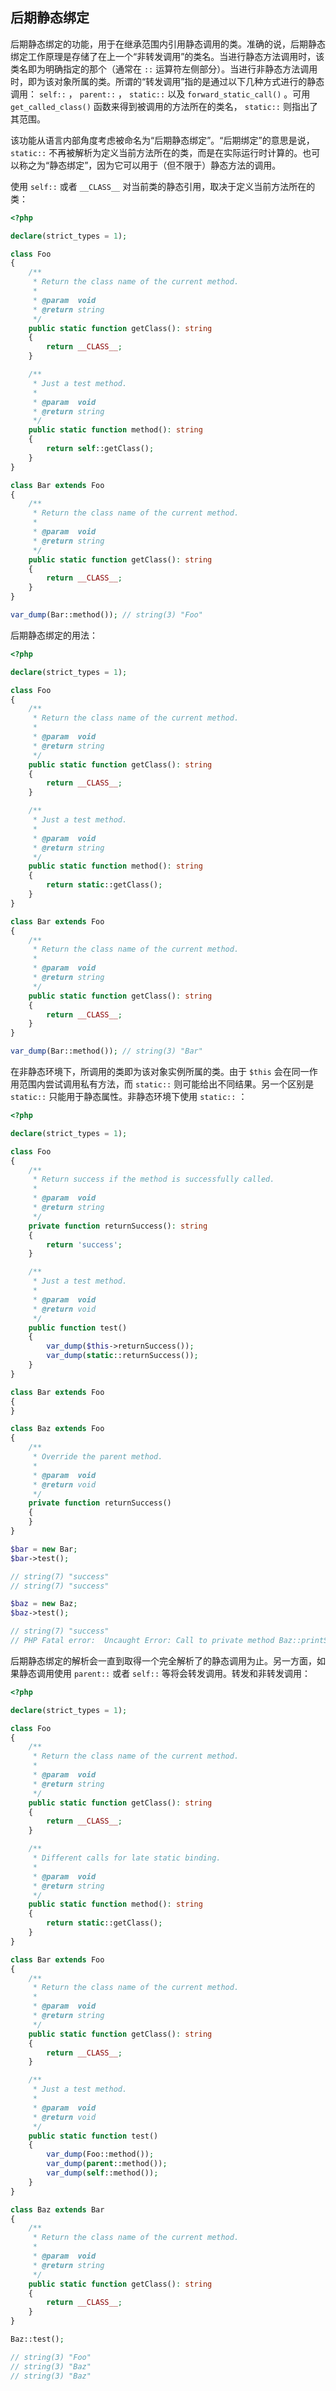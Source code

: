 ## 后期静态绑定

后期静态绑定的功能，用于在继承范围内引用静态调用的类。准确的说，后期静态绑定工作原理是存储了在上一个“非转发调用”的类名。当进行静态方法调用时，该类名即为明确指定的那个（通常在 `::` 运算符左侧部分）。当进行非静态方法调用时，即为该对象所属的类。所谓的“转发调用”指的是通过以下几种方式进行的静态调用： `self::` ， `parent::` ， `static::` 以及 `forward_static_call()` 。可用 `get_called_class()` 函数来得到被调用的方法所在的类名， `static::` 则指出了其范围。

该功能从语言内部角度考虑被命名为“后期静态绑定”。“后期绑定”的意思是说， `static::` 不再被解析为定义当前方法所在的类，而是在实际运行时计算的。也可以称之为“静态绑定”，因为它可以用于（但不限于）静态方法的调用。

使用 `self::` 或者 `__CLASS__` 对当前类的静态引用，取决于定义当前方法所在的类：

```php
<?php

declare(strict_types = 1);

class Foo
{
    /**
     * Return the class name of the current method.
     *
     * @param  void
     * @return string
     */
    public static function getClass(): string
    {
        return __CLASS__;
    }

    /**
     * Just a test method.
     *
     * @param  void
     * @return string
     */
    public static function method(): string
    {
        return self::getClass();
    }
}

class Bar extends Foo
{
    /**
     * Return the class name of the current method.
     *
     * @param  void
     * @return string
     */
    public static function getClass(): string
    {
        return __CLASS__;
    }
}

var_dump(Bar::method()); // string(3) "Foo"

```

后期静态绑定的用法：

```php
<?php

declare(strict_types = 1);

class Foo
{
    /**
     * Return the class name of the current method.
     *
     * @param  void
     * @return string
     */
    public static function getClass(): string
    {
        return __CLASS__;
    }

    /**
     * Just a test method.
     *
     * @param  void
     * @return string
     */
    public static function method(): string
    {
        return static::getClass();
    }
}

class Bar extends Foo
{
    /**
     * Return the class name of the current method.
     *
     * @param  void
     * @return string
     */
    public static function getClass(): string
    {
        return __CLASS__;
    }
}

var_dump(Bar::method()); // string(3) "Bar"

```

在非静态环境下，所调用的类即为该对象实例所属的类。由于 `$this` 会在同一作用范围内尝试调用私有方法，而 `static::` 则可能给出不同结果。另一个区别是 `static::` 只能用于静态属性。非静态环境下使用 `static::` ：

```php
<?php

declare(strict_types = 1);

class Foo
{
    /**
     * Return success if the method is successfully called.
     *
     * @param  void
     * @return string
     */
    private function returnSuccess(): string
    {
        return 'success';
    }

    /**
     * Just a test method.
     *
     * @param  void
     * @return void
     */
    public function test()
    {
        var_dump($this->returnSuccess());
        var_dump(static::returnSuccess());
    }
}

class Bar extends Foo
{
}

class Baz extends Foo
{
    /**
     * Override the parent method.
     *
     * @param  void
     * @return void
     */
    private function returnSuccess()
    {
    }
}

$bar = new Bar;
$bar->test();

// string(7) "success"
// string(7) "success"

$baz = new Baz;
$baz->test();

// string(7) "success"
// PHP Fatal error:  Uncaught Error: Call to private method Baz::printSuccess() from context 'Foo'.

```

后期静态绑定的解析会一直到取得一个完全解析了的静态调用为止。另一方面，如果静态调用使用 `parent::` 或者 `self::` 等将会转发调用。转发和非转发调用：

```php
<?php

declare(strict_types = 1);

class Foo
{
    /**
     * Return the class name of the current method.
     *
     * @param  void
     * @return string
     */
    public static function getClass(): string
    {
        return __CLASS__;
    }

    /**
     * Different calls for late static binding.
     *
     * @param  void
     * @return string
     */
    public static function method(): string
    {
        return static::getClass();
    }
}

class Bar extends Foo
{
    /**
     * Return the class name of the current method.
     *
     * @param  void
     * @return string
     */
    public static function getClass(): string
    {
        return __CLASS__;
    }

    /**
     * Just a test method.
     *
     * @param  void
     * @return void
     */
    public static function test()
    {
        var_dump(Foo::method());
        var_dump(parent::method());
        var_dump(self::method());
    }
}

class Baz extends Bar
{
    /**
     * Return the class name of the current method.
     *
     * @param  void
     * @return string
     */
    public static function getClass(): string
    {
        return __CLASS__;
    }
}

Baz::test();

// string(3) "Foo"
// string(3) "Baz"
// string(3) "Baz"

```

